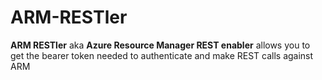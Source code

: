 # ARM-RESTler
**ARM RESTler** aka **Azure Resource Manager REST enabler** allows you to get the bearer token needed to authenticate and make REST calls against ARM
